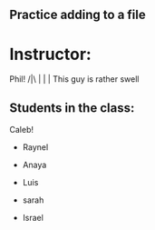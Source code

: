 ## Practice adding to a file

# Instructor:
Phil!
/|\ 
 |
 |
 | This guy is rather swell
## Students in the class:

Caleb!

- Raynel

- Anaya

- Luis

- sarah 

- Israel


